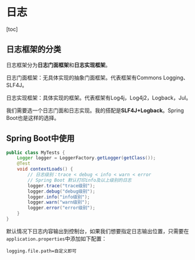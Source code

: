 # 日志

[toc]

## 日志框架的分类

日志框架分为**日志门面框架**和**日志实现框架**。

日志门面框架：无具体实现的抽象门面框架。代表框架有Commons Logging、SLF4J。

日志实现框架：具体实现的框架。代表框架有Log4j，Log4j2，Logback，Jul。

我们需要选一个日志门面和日志实现。我的搭配是**SLF4J+Logback**。Spring Boot也是这样的选择。



## Spring Boot中使用

```java
public class MyTests {
    Logger logger = LoggerFactory.getLogger(getClass());
    @Test
    void contextLoads() {
        // 日志级别：trace < debug < info < warn < error
        // Spring Boot 默认打印info及以上级别的日志
        logger.trace("trace级别");
        logger.debug("debug级别");
        logger.info("info级别");
        logger.warn("warn级别");
        logger.error("error级别");
    }
}
```

默认情况下日志内容输出到控制台，如果我们想要指定日志输出位置，只需要在`application.properties`中添加如下配置：

```properties
logging.file.path=自定义即可
```